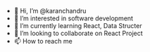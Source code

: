 - 👋 Hi, I’m @karanchandru
- 👀 I’m interested in software development
- 🌱 I’m currently learning React, Data Structer
- 💞️ I’m looking to collaborate on React Project
- 📫 How to reach me 

<!---
karanchandru/karanchandru is a ✨ special ✨ repository because its `README.md` (this file) appears on your GitHub profile.
You can click the Preview link to take a look at your changes.
--->

